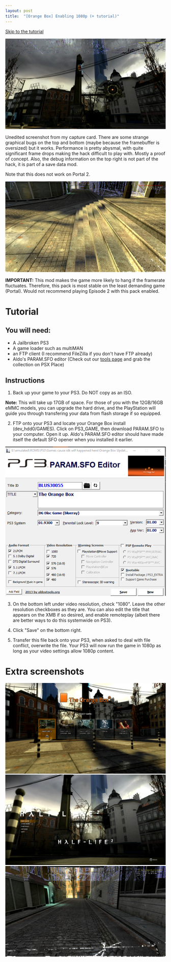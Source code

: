 ```yaml
---
layout: post
title:  "[Orange Box] Enabling 1080p (+ tutorial)"
---
```


[Skip to the tutorial](#tutorial)

![](Screenshot3.png)

Unedited screenshot from my capture card. There are some strange graphical bugs on the top and bottom (maybe because the framebuffer is oversized) but it works. Performance is pretty abysmal, with quite significant frame drops making the hack difficult to play with. Mostly a proof of concept. Also, the debug information on the top right is not part of the hack, it is part of a save data mod.

Note that this does not work on Portal 2.

![](Screenshot4.png)

**IMPORTANT:** This mod makes the game more likely to hang if the framerate fluctuates. Therefore, this pack is most stable on the least demanding game (Portal). Would not recommend playing Episode 2 with this pack enabled. 

# Tutorial

## You will need:

* A Jailbroken PS3
* A game loader such as multiMAN
* an FTP client (I recommend FileZilla if you don't have FTP already)
* Aldo's PARAM.SFO editor (Check out our [tools page](/tools-of-the-trade/) and grab the collection on PSX Place)

## Instructions

1) Back up your game to your PS3. Do NOT copy as an ISO.

**Note:** This will take up 17GB of space. For those of you with the 12GB/16GB eMMC models, you can upgrade the hard drive, and the PlayStation will guide you through transfering your data from flash storage if so equipped.

2) FTP onto your PS3 and locate your Orange Box install (dev_hdd0/GAMES). Click on PS3_GAME, then download PARAM.SFO to your computer. Open it up. Aldo's PARAM.SFO editor should have made itself the default SFO opener when you installed it earlier.

![example screenshot of the PARAM.SFO editor](aldo.png)

3) On the bottom left under video resolution, check "1080". Leave the other resolution checkboxes as they are. You can also edit the title that appears on the XMB if so desired, and enable remoteplay (albeit there are better ways to do this systemwide on PS3).

4) Click "Save" on the bottom right.

5) Transfer this file back onto your PS3, when asked to deal with file conflict, overwrite the file. Your PS3 will now run the game in 1080p as long as your video settings allow 1080p content.

# Extra screenshots

![Game picker menu with noticably misaligned options](Screenshot1.png)
![Half Life 2 menu](Screenshot2.png)
![a part of d1_trainstation_02](Screenshot5.png)